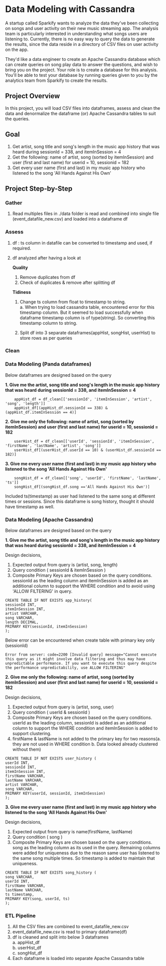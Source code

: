 # Data Modeling with Cassandra  
A startup called Sparkify wants to analyze the data they've been collecting on songs and user activity on their new music streaming app. The analysis team is particularly interested in understanding what songs users are listening to. Currently, there is no easy way to query the data to generate the results, since the data reside in a directory of CSV files on user activity on the app.

They'd like a data engineer to create an Apache Cassandra database which can create queries on song play data to answer the questions, and wish to bring you on the project. Your role is to create a database for this analysis. You'll be able to test your database by running queries given to you by the analytics team from Sparkify to create the results.

## Project Overview
In this project, you will load CSV files into dataframes, assess and clean the data and denormalize the dataframe (or) Apache Cassandra tables to suit the queries.

## Goal
1. Get artist, song title and song's length in the music app history that was heard during sessionId = 338, and itemInSession = 4
2. Get the following: name of artist, song (sorted by itemInSession) and user (first and last name) for userid = 10, sessionid = 182
3. Get every user name (first and last) in my music app history who listened to the song 'All Hands Against His Own'

## Project Step-by-Step
### Gather
1. Read multiples files in ./data folder is read and combined into single file (event_datafile_new.csv) and loaded into a dataframe df

### Assess
1. df : ts column in datafile can be converted to timestamp and used, if required.
2. df analyzed after having a look at

    **Quality**
    1. Remove duplicates from df
    2. Check of duplicates & remove after splitting df

    **Tidiness**
    1. Change ts column from float to timestamp to string.  
        a. When trying to load cassandra table, encountered error for this timestamp column. But it seemed to load successfully when dataframe timestamp column is of type(string). So converting this timestamp column to string.  

    2. Split df into 3 separate dataframes(appHist, songHist, userHist) to store rows as per queries  

### Clean

### Data Modeling (Panda dataframes)

Below dataframes are designed based on the query

**1. Give me the artist, song title and song's length in the music app history that was heard during sessionId = 338, and itemInSession = 4**  
```
    appHist_df = df_clean[['sessionId', 'itemInSession', 'artist', 'song', 'length']]  
    appHist_df[(appHist_df.sessionId == 338) & (appHist_df.itemInSession == 4)]
```    

**2. Give me only the following: name of artist, song (sorted by itemInSession) and user (first and last name) for userid = 10, sessionid = 182**  
```
    userHist_df = df_clean[['userId', 'sessionId', 'itemInSession', 'firstName', 'lastName', 'artist', 'song']]  
    userHist_df[(userHist_df.userId == 10) & (userHist_df.sessionId == 182)]
```    

**3. Give me every user name (first and last) in my music app history who listened to the song 'All Hands Against His Own'**  
```
    songHist_df = df_clean[['song', 'userId', 'firstName', 'lastName', 'ts']]
    songHist_df[(songHist_df.song =='All Hands Against His Own')]
``` 

Included ts(timestamp) as user had listened to the same song at different times or sessions. Since this dataframe is song history, thought it should have timestamp as well.  

### Data Modeling (Apache Cassandra)
Below dataframes are designed based on the query  

**1. Give me the artist, song title and song's length in the music app history that was heard during sessionId = 338, and itemInSession = 4**  

Design decisions,  
1. Expected output from query is (artist, song, length)  
2. Query condition ( sessionId & itemInSession )
3. Composite Primary Keys are chosen based on the query conditions. sessionId as the leading column and itemInSession is added as an additional column to support the WHERE condition and to avoid using 'ALLOW FILTERING' in query.
```
CREATE TABLE IF NOT EXISTS app_history(
sessionId INT,
itemInSession INT,
artist VARCHAR,
song VARCHAR,
length DECIMAL,
PRIMARY KEY(sessionId, itemInSession)
);
```

Below error can be encountered when create table with primary key only (sessionId)
```
Error from server: code=2200 [Invalid query] message="Cannot execute this query as it might involve data filtering and thus may have unpredictable performance. If you want to execute this query despite the performance unpredictability, use ALLOW FILTERING"
```

**2. Give me only the following: name of artist, song (sorted by itemInSession) and user (first and last name) for userid = 10, sessionid = 182**  

Design decisions,  
1. Expected output from query is (artist, song, user)  
2. Query condition ( userId & sessionId )
3. Composite Primary Keys are chosen based on the query conditions. userId as the leading column, sessionId is added as an additional column to support the WHERE condition and itemInSession is added to support clustering. 
4. firstName & lastName is not added to the primary key for two reasons(a. they are not used in WHERE condition b. Data looked already clustered without them)

```
CREATE TABLE IF NOT EXISTS user_history (
userId INT,
sessionId INT,
itemInSession INT,
firstName VARCHAR,
lastName VARCHAR,
artist VARCHAR,
song VARCHAR,
PRIMARY KEY(userId, sessionId, itemInSession)
);
```
**3. Give me every user name (first and last) in my music app history who listened to the song 'All Hands Against His Own'** 

Design decisions,  
1. Expected output from query is name(firstName, lastName)  
2. Query condition ( song )
3. Composite Primary Keys are chosen based on the query conditions. song as the leading column as its used in the query. Remaining columns were added for uniqueness due to the reason same user has listened to the same song multiple times. So timestamp is added to maintain that uniqueness.  

```
CREATE TABLE IF NOT EXISTS song_history (
song VARCHAR,
userId INT,
firstName VARCHAR,
lastName VARCHAR,
ts timestamp,
PRIMARY KEY(song, userId, ts)
);
```
### ETL Pipeline
1. All the CSV files are combined to event_datafile_new.csv
2. event_datafile_new.csv is read to primary dataframe(df) 
3. df is cleaned and split into below 3 dataframes  
a. appHist_df  
b. userHist_df  
c. songHist_df  
4. Each dataframe is loaded into separate Apache Cassandra table